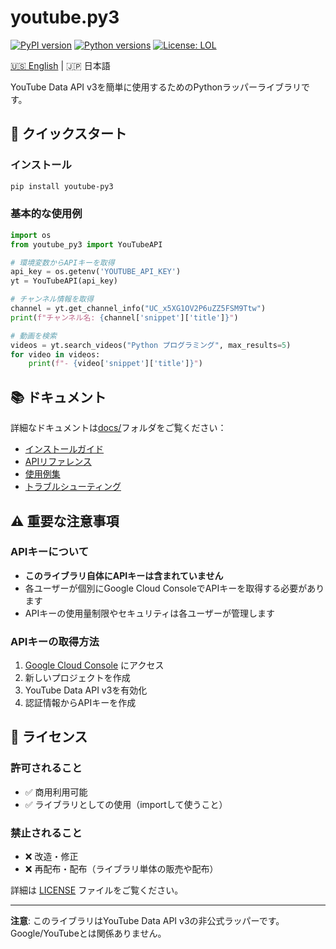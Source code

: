 # youtube.py3

[![PyPI version](https://badge.fury.io/py/youtube-py3.svg)](https://badge.fury.io/py/youtube-py3)
[![Python versions](https://img.shields.io/pypi/pyversions/youtube-py3.svg)](https://pypi.org/project/youtube-py3/)
[![License: LOL](https://img.shields.io/badge/License-LOL-blue.svg)](LICENSE)

[🇺🇸 English](README_en.md) | 🇯🇵 日本語

YouTube Data API v3を簡単に使用するためのPythonラッパーライブラリです。

## 🚀 クイックスタート

### インストール

```bash
pip install youtube-py3
```

### 基本的な使用例

```python
import os
from youtube_py3 import YouTubeAPI

# 環境変数からAPIキーを取得
api_key = os.getenv('YOUTUBE_API_KEY')
yt = YouTubeAPI(api_key)

# チャンネル情報を取得
channel = yt.get_channel_info("UC_x5XG1OV2P6uZZ5FSM9Ttw")
print(f"チャンネル名: {channel['snippet']['title']}")

# 動画を検索
videos = yt.search_videos("Python プログラミング", max_results=5)
for video in videos:
    print(f"- {video['snippet']['title']}")
```

## 📚 ドキュメント

詳細なドキュメントは[docs/](docs/)フォルダをご覧ください：

- [インストールガイド](docs/installation.md)
- [APIリファレンス](docs/api_reference.md)
- [使用例集](docs/examples/)
- [トラブルシューティング](docs/troubleshooting.md)

## ⚠️ 重要な注意事項

### APIキーについて
- **このライブラリ自体にAPIキーは含まれていません**
- 各ユーザーが個別にGoogle Cloud ConsoleでAPIキーを取得する必要があります
- APIキーの使用量制限やセキュリティは各ユーザーが管理します

### APIキーの取得方法
1. [Google Cloud Console](https://console.cloud.google.com/) にアクセス
2. 新しいプロジェクトを作成
3. YouTube Data API v3を有効化
4. 認証情報からAPIキーを作成

## 📄 ライセンス

### 許可されること  
- ✅ 商用利用可能  
- ✅ ライブラリとしての使用（importして使うこと）

### 禁止されること  
- ❌ 改造・修正  
- ❌ 再配布・配布（ライブラリ単体の販売や配布）  


詳細は [LICENSE](LICENSE) ファイルをご覧ください。

---

**注意**: このライブラリはYouTube Data API v3の非公式ラッパーです。Google/YouTubeとは関係ありません。